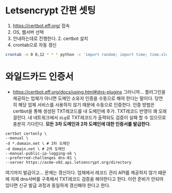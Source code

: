 <!-- TITLE: Let's Encrypt -->
<!-- SUBTITLE: Let's Encrypt, Https, TLS -->

# Letsencrypt 간편 셋팅
1.  https://certbot.eff.org/ 접속
1.  OS, 웹서버 선택
1.  안내하는데로 진행한다.
	2.  certbot 설치
1.  crontab으로 자동 갱신
```sh
crontab -e 0 0,12 * * * python -c 'import random; import time; time.sleep(random.random() * 3600)' && certbot renew
```

# 와일드카드 인증서 
* https://certbot.eff.org/docs/using.html#dns-plugins
그러니까... 플러그인을 제공하는 업체가 아니면 도메인 소유자 인증을 수동으로 해야 한다는 말이다.
당연히 해당 업체 서비스를 사용하지 않기 때문에 수동으로 인증한다.
인증 방법은 certbot을 통해 생성된 TXT레코드를 내 도메인에 추가.
TXT레코드 반영이 꽤 오래 걸린다. 내 네트워크에서 `dig`로 TXT레코드가 출력되도 검증이 실패 할 수 있으므로 충분히 기다린다.
	**모든 3차 도메인과 2차 도메인에 대한 인증서를 발급한다.**
```
certbot certonly \
--manual \
-d *.domain.net \ # 3차 도메인
-d domain.net \ # 2차 도메인
--manual-public-ip-logging-ok \
--preferred-challenges dns-01 \
--server https://acme-v02.api.letsencrypt.org/directory
```

여기까지 발급이고... 문제는 갱신이다. 
업체에서 레코드 관리 API를 제공하지 않기 떄문에 자체 dns서버를 구축해서 TXT레코드 검증을 해야한다고 한다.
이런 준비가 안되어 있다면 신규 발급 과정과 동일하게 갱신해야 한다고 한다.
